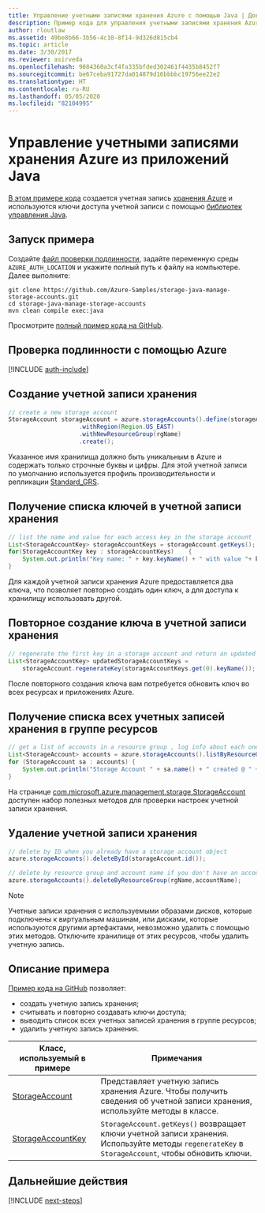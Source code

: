```yaml
---
title: Управление учетными записями хранения Azure с помощью Java | Документация Майкрософт
description: Пример кода для управления учетными записями хранения Azure с помощью пакета Azure SDK для Java
author: rloutlaw
ms.assetid: 49be8b66-3b56-4c10-8f14-9d326d815cb4
ms.topic: article
ms.date: 3/30/2017
ms.reviewer: asirveda
ms.openlocfilehash: 9084360a3cf4fa335bfded302461f4435b8452f7
ms.sourcegitcommit: be67ceba91727da014879d16bbbbc19756ee22e2
ms.translationtype: HT
ms.contentlocale: ru-RU
ms.lasthandoff: 05/05/2020
ms.locfileid: "82104995"
---
```

# <a name="manage-azure-storage-accounts-from-your-java-applications"></a>Управление учетными записями хранения Azure из приложений Java

[В этом примере кода](https://github.com/Azure-Samples/storage-java-manage-storage-accounts) создается учетная запись [хранения Azure](/azure/storage/common/storage-introduction) и используются ключи доступа учетной записи с помощью [библиотек управления Java](https://github.com/Azure/azure-sdk-for-java). 

## <a name="run-the-sample"></a>Запуск примера

Создайте [файл проверки подлинности](https://docs.microsoft.com/azure/java/java-sdk-azure-authenticate#mgmt-file), задайте переменную среды `AZURE_AUTH_LOCATION` и укажите полный путь к файлу на компьютере. Далее выполните:

```
git clone https://github.com/Azure-Samples/storage-java-manage-storage-accounts.git
cd storage-java-manage-storage-accounts
mvn clean compile exec:java
```

Просмотрите [полный пример кода на GitHub](https://github.com/Azure-Samples/storage-java-manage-storage-accounts).

## <a name="authenticate-with-azure"></a>Проверка подлинности с помощью Azure

[!INCLUDE [auth-include](includes/java-auth-include.md)] 

## <a name="create-a-storage-account"></a>Создание учетной записи хранения

```java
// create a new storage account
StorageAccount storageAccount = azure.storageAccounts().define(storageAccountName)
                    .withRegion(Region.US_EAST)
                    .withNewResourceGroup(rgName)
                    .create();
```

Указанное имя хранилища должно быть уникальным в Azure и содержать только строчные буквы и цифры. Для этой учетной записи по умолчанию используется профиль производительности и репликации [Standard_GRS](/azure/storage/common/storage-redundancy-grs).

## <a name="list-keys-in-a-storage-account"></a>Получение списка ключей в учетной записи хранения
```java
// list the name and value for each access key in the storage account
List<StorageAccountKey> storageAccountKeys = storageAccount.getKeys();
for(StorageAccountKey key : storageAccountKeys)    {
    System.out.println("Key name: " + key.keyName() + " with value "+ key.value());
}
```

Для каждой учетной записи хранения Azure предоставляется два ключа, что позволяет повторно создать один ключ, а для доступа к хранилищу использовать другой.

## <a name="regenerate-a-key-in-a-storage-account"></a>Повторное создание ключа в учетной записи хранения

```java
// regenerate the first key in a storage account and return an updated list of keys 
List<StorageAccountKey> updatedStorageAccountKeys =
    storageAccount.regenerateKey(storageAccountKeys.get(0).keyName());
```

После повторного создания ключа вам потребуется обновить ключ во всех ресурсах и приложениях Azure.

## <a name="list-all-storage-accounts-in-a-resource-group"></a>Получение списка всех учетных записей хранения в группе ресурсов
```java
// get a list of accounts in a resource group , log info about each one
List<StorageAccount> accounts = azure.storageAccounts().listByResourceGroup(rgName);
for (StorageAccount sa : accounts) {
    System.out.println("Storage Account " + sa.name() + " created @ " + sa.creationTime());
}
```

На странице [com.microsoft.azure.management.storage.StorageAccount](/java/api/com.microsoft.azure.management.storage.storageaccount) доступен набор полезных методов для проверки настроек учетной записи хранения.

## <a name="delete-a-storage-account"></a>Удаление учетной записи хранения
```java
// delete by ID when you already have a storage account object
azure.storageAccounts().deleteById(storageAccount.id());

// delete by resource group and account name if you don't have an account object
azure.storageAccounts().deleteByResourceGroup(rgName,accountName);
```

> [!NOTE]
> Учетные записи хранения с используемыми образами дисков, которые подключены к виртуальным машинам, или дисками, которые используются другими артефактами, невозможно удалить с помощью этих методов. Отключите хранилище от этих ресурсов, чтобы удалить учетную запись.

## <a name="sample-explanation"></a>Описание примера

[Пример кода на GitHub](https://github.com/Azure-Samples/storage-java-manage-storage-accounts) позволяет:

- создать учетную запись хранения;
- считывать и повторно создавать ключи доступа;
- выводить список всех учетных записей хранения в группе ресурсов;
- удалить учетную запись хранения. 

| Класс, используемый в примере | Примечания
|-------|-------|
| [StorageAccount](/java/api/com.microsoft.azure.management.storage.storageaccount)  | Представляет учетную запись хранения Azure. Чтобы получить сведения об учетной записи хранения, используйте методы в классе.
| [StorageAccountKey](/java/api/com.microsoft.azure.management.storage.storageaccountkey) | `StorageAccount.getKeys()` возвращает ключи учетной записи хранения. Используйте методы `regenerateKey` в `StorageAccount`, чтобы обновить ключи.

## <a name="next-steps"></a>Дальнейшие действия

[!INCLUDE [next-steps](includes/java-next-steps.md)]